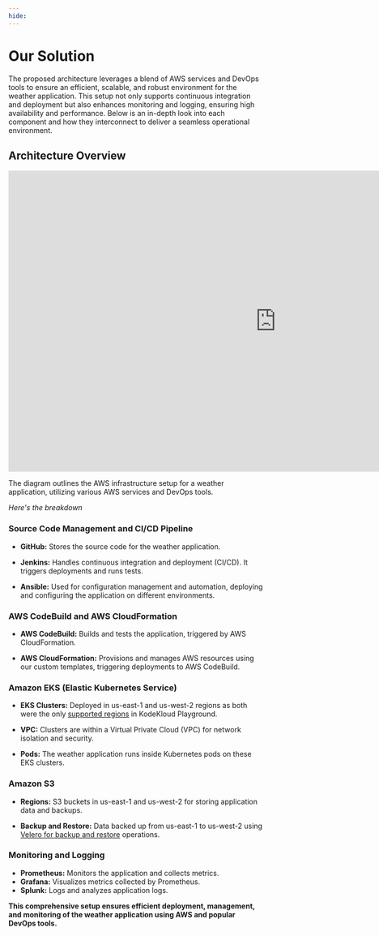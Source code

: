 ```yaml
---
hide:
---
```

# Our Solution

The proposed architecture leverages a blend of AWS services and DevOps tools to ensure an efficient, scalable, and robust environment for the weather application. This setup not only supports continuous integration and deployment but also enhances monitoring and logging, ensuring high availability and performance. Below is an in-depth look into each component and how they interconnect to deliver a seamless operational environment.

## Architecture Overview

<iframe width="1056" height="594" src="https://miro.com/app/live-embed/uXjVLN_peRk=/?moveToViewport=-25400,-6026,7748,3825&embedId=949030553228" frameborder="0" scrolling="no" allow="fullscreen; clipboard-read; clipboard-write" allowfullscreen></iframe>

The diagram outlines the AWS infrastructure setup for a weather application, utilizing various AWS services and DevOps tools. 

*Here's the breakdown*

### **Source Code Management and CI/CD Pipeline**
- **GitHub:** Stores the source code for the weather application.

- **Jenkins:** Handles continuous integration and deployment (CI/CD). It triggers deployments and runs tests.

- **Ansible:** Used for configuration management and automation, deploying and configuring the application on different environments.

### **AWS CodeBuild and AWS CloudFormation**
- **AWS CodeBuild:** Builds and tests the application, triggered by AWS CloudFormation.

- **AWS CloudFormation:** Provisions and manages AWS resources using our custom templates, triggering deployments to AWS CodeBuild.

### **Amazon EKS (Elastic Kubernetes Service)**
- **EKS Clusters:** Deployed in us-east-1 and us-west-2 regions as both were the only [supported regions](https://kodekloud.com/playgrounds/playground-aws#:~:text=the%20highlighted%20text.-,Supported%20Regions%3A,-us%2Deast%2D1) in  KodeKloud Playground.

- **VPC:** Clusters are within a Virtual Private Cloud (VPC) for network isolation and security.

- **Pods:** The weather application runs inside Kubernetes pods on these EKS clusters.

### **Amazon S3**
- **Regions:** S3 buckets in us-east-1 and us-west-2 for storing application data and backups.

- **Backup and Restore:** Data backed up from us-east-1 to us-west-2 using [Velero for backup and restore](https://aws.amazon.com/blogs/containers/backup-and-restore-your-amazon-eks-cluster-resources-using-velero/) operations.

### **Monitoring and Logging**
- **Prometheus:** Monitors the application and collects metrics.
- **Grafana:** Visualizes metrics collected by Prometheus.
- **Splunk:** Logs and analyzes application logs.

**This comprehensive setup ensures efficient deployment, management, and monitoring of the weather application using AWS and popular DevOps tools.**

